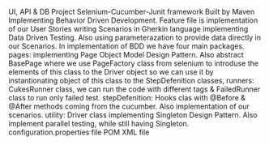 UI, API & DB Project 
Selenium-Cucumber-Junit framework
Built by Maven Implementing Behavior Driven Development.
Feature file is implementation of our User Stories writing Scenarios in Gherkin language implementing Data Driven Testing.
Also using parameterazation to provide data directly in our Scenarios.
In implementation of BDD we have four main packages.
pages: implementing Page Object Model Design Pattern. Also abstract BasePage where we use PageFactory class from selenium to introduse the elements
of this class to the Driver object so we can use it by instantionating object of this class to the StepDefenition classes,
runners: CukesRunner class, we can run the code with different tags & FailedRunner class to run only failed test.
stepDefenition: Hooks clas with @Before & @After methods coming from the cucumber. Also implementation of our scenarios.
utility: Driver class implementing Singleton Design Pattern. Also implement parallel testing, while still having Singleton.
configuration.properties file
POM XML file
